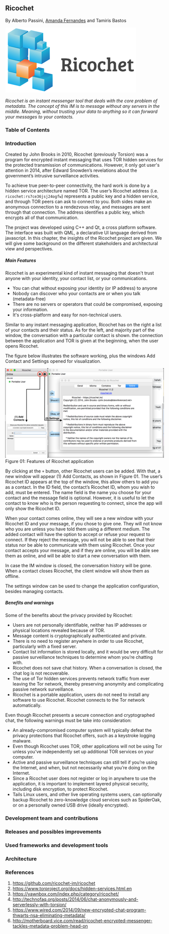 ## Ricochet
By Alberto Passini, [Amanda Fernandes](https://github.com/amandafer/) and Tamiris Bastos

![Ricochet Logo](images/ricochet.png)

*Ricochet is an instant messenger tool that deals with the core problem of metadata.
The concept of this IM is to message without any servers in the middle. Meaning, without trusting your data to anything so it can forward your messages to your contacts.*

### Table of Contents


### Introduction
Created by John Brooks in 2010, Ricochet (previously Torsion) was a program for encrypted instant messaging that uses TOR hidden services for the protected transmission of communications. However, it only got user's attention in 2014, after Edward Snowden’s revelations about the government’s intrusive surveillance activities.

To achieve true peer-to-peer connectivity, the hard work is done by a hidden service architecture named TOR. The user’s Ricochet address (i.e. `ricochet:rs7ce36jsj24ogfw`) represents a public key and a hidden service, and through TOR peers can ask to connect to you. Both sides make an anonymous connection to a rendezvous relay, and messages are sent through that connection. The address identifies a public key, which encrypts all of that communication.

The project was developed using C++ and Qt, a cross platform software. The interface was built with QML, a declarative UI language derived from javascript.
In this chapter, the insights of the Ricochet project are given. We will give some background on the different stakeholders and architectural view and perspectives.

##### Main Features
Ricochet is an experimental kind of instant messaging that doesn't trust anyone with your identity, your contact list, or your communications.
* You can chat without exposing your identity (or IP address) to anyone
* Nobody can discover who your contacts are or when you talk (metadata-free)
* There are no servers or operators that could be compromised, exposing your information.
* It's cross-platform and easy for non-technical users.

Similar to any instant messaging application, Ricochet has on the right a list of your contacts and their status. As for the left, and majority part of the window, the conversation with a particular contact is shown. the connection between the application and TOR is given at the beginning, when the user opens Ricochet.

The figure below illustrates the software working, plus the windows Add Contact and Settings opened for visualization.

![Features of Ricochet application](images/app_features.png)
Figure 01: Features of Ricochet application


By clicking at the `+` button, other Ricochet users can be added. With that, a new window will appear (1) Add Contacts, as shown in Figure 01. The user’s Ricochet ID appears at the top of the window, this allow others to add you as a contact. In the ID field, the contact’s Ricochet ID, whom you wish to add, must be entered. The name field is the name you choose for your contact and the message field is optional. However, it is useful to let the contact to know who is the person requesting to connect, since the app will only show the Ricochet ID.

When your contact comes online, they will see a new window with your Ricochet ID and your message, if you chose to give one. They will not know who you are unless you have told them using a different medium. The added contact will have the option to accept or refuse your request to connect. If they reject the message, you will not be able to see that their status nor be able to communicate with them using Ricochet. Once your contact accepts your message, and if they are online, you will be able see them as online, and will be able to start a new conversation with them.

In case the IM window is closed, the conversation history will be gone. When a contact closes Ricochet, the client window will show them as offline.

The settings window can be used to change the application configuration, besides managing contacts.


##### Benefits and warnings
Some of the benefits about the privacy provided by Ricochet:
* Users are not personally identifiable, neither has IP addresses or physical locations revealed because of TOR.
* Message content is cryptographically authenticated and private.
* There is no need to register anywhere in order to use Ricochet, particularly with a fixed server.
* Contact list information is stored locally, and it would be very difficult for passive surveillance techniques to determine whom you’re chatting with.
* Ricochet does not save chat history. When a conversation is closed, the chat log is not recoverable.
* The use of Tor hidden services prevents network traffic from ever leaving the Tor network, thereby preserving anonymity and complicating passive network surveillance.
* Ricochet is a portable application, users do not need to install any software to use Ricochet. Ricochet connects to the Tor network automatically.

Even though Ricochet presents a secure connection and cryptographed chat, the following warnings must be take into consideration:
* An already-compromised computer system will typically defeat the privacy protections that Ricochet offers, such as a keystroke logging malware.
* Even though Ricochet uses TOR, other applications will not be using Tor unless you’ve independently set up additional TOR services on your computer.
* Active and passive surveillance techniques can still tell if you’re using the Internet, and when, but not necessarily what you’re doing on the Internet.
* Since a Ricochet user does not register or log in anywhere to use the application, it is important to implement layered physical security, including disk encryption, to protect Ricochet.
* Tails Linux users, and other live operating systems users, can optionally backup Ricochet to zero-knowledge cloud services such as SpiderOak, or on a personally owned USB drive (ideally encrypted).


### Development team and contributions

### Releases and possibles improvements

### Used frameworks and development tools

### Architecture

### References
1. https://github.com/ricochet-im/ricochet
2. https://www.torproject.org/docs/hidden-services.html.en
3. https://yawnbox.com/index.php/category/ricochet/
4. http://technofaq.org/posts/2014/06/chat-anonymously-and-serverlessly-with-torsion/
5. https://www.wired.com/2014/09/new-encrypted-chat-program-thwarts-nsa-eliminating-metadata/
6. http://motherboard.vice.com/read/ricochet-encrypted-messenger-tackles-metadata-problem-head-on
